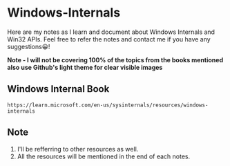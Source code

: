 # Windows-Internals

Here are my notes as I learn and document about Windows Internals and Win32 APIs. Feel free to refer the notes and contact me if you have any suggestions😀!

**Note - I will not be covering 100% of the topics from the books mentioned also use Github's light theme for clear visible images**

Windows Internal Book
---
```
https://learn.microsoft.com/en-us/sysinternals/resources/windows-internals
```

Note
---
1. I'll be refferring to other resources as well.
2. All the resources will be mentioned in the end of each notes.

